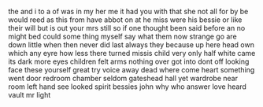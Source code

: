 the 
 and 
 i 
 to 
 a 
 of 
 was 
 in 
 my 
 her 
 me 
 it 
 had 
 you 
 with 
 that 
 she 
 not 
 all 
 for 
 by 
 be 
 would 
 reed 
 as 
 this 
 from 
 have 
 abbot 
 on 
 at 
 he 
 miss 
 were 
 his 
 bessie 
 or 
 like 
 their 
 will 
 but 
 is 
 out 
 your 
 mrs 
 still 
 so 
 if 
 one 
 thought 
 been 
 said 
 before 
 an 
 no 
 might 
 bed 
 could 
 some 
 thing 
 myself 
 say 
 what 
 them 
 now 
 strange 
 go 
 are 
 down 
 little 
 when 
 then 
 never 
 did 
 last 
 always 
 they 
 because 
 up 
 here 
 head 
 own 
 which 
 any 
 eyre 
 how 
 less 
 there 
 turned 
 missis 
 child 
 very 
 only 
 half 
 white 
 came 
 its 
 dark 
 more 
 eyes 
 children 
 felt 
 arms 
 nothing 
 over 
 got 
 into 
 dont 
 off 
 looking 
 face 
 these 
 yourself 
 great 
 try 
 voice 
 away 
 dead 
 where 
 come 
 heart 
 something 
 went 
 door 
 redroom 
 chamber 
 seldom 
 gateshead 
 hall 
 yet 
 wardrobe 
 near 
 room 
 left 
 hand 
 see 
 looked 
 spirit 
 bessies 
 john 
 why 
 who 
 answer 
 love 
 heard 
 vault 
 mr 
 light 
